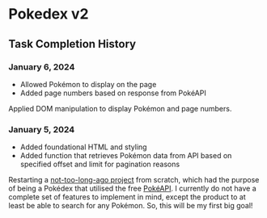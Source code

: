 # Pokedex v2

## Task Completion History

### January 6, 2024

- Allowed Pokémon to display on the page
- Added page numbers based on response from PokéAPI

Applied DOM manipulation to display Pokémon and page numbers.

### January 5, 2024

- Added foundational HTML and styling
- Added function that retrieves Pokémon data from API based on specified offset and limit for pagination reasons

Restarting a [not-too-long-ago project](https://github.com/marielle-lopez/pokedex) from scratch, which had the purpose of being a Pokédex that utilised the free [PokéAPI](https://pokeapi.co/). I currently do not have a complete set of features to implement in mind, except the product to at least be able to search for any Pokémon. So, this will be my first big goal!
